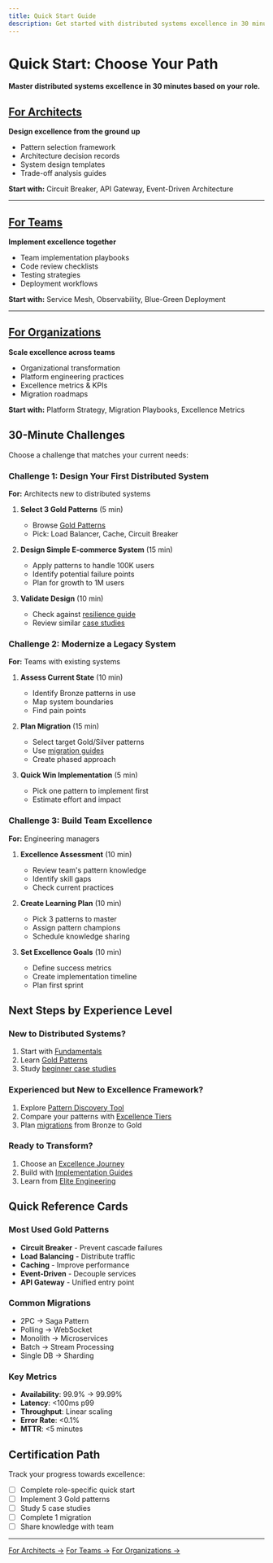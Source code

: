 ```yaml
---
title: Quick Start Guide
description: Get started with distributed systems excellence in 30 minutes
---
```


# Quick Start: Choose Your Path

**Master distributed systems excellence in 30 minutes based on your role.**

<div class="role-selector">

## [For Architects](for-architects.md)
**Design excellence from the ground up**

- Pattern selection framework
- Architecture decision records  
- System design templates
- Trade-off analysis guides

**Start with:** Circuit Breaker, API Gateway, Event-Driven Architecture

---

## [For Teams](for-teams.md)
**Implement excellence together**

- Team implementation playbooks
- Code review checklists
- Testing strategies
- Deployment workflows

**Start with:** Service Mesh, Observability, Blue-Green Deployment

---

## [For Organizations](for-organizations.md)
**Scale excellence across teams**

- Organizational transformation
- Platform engineering practices
- Excellence metrics & KPIs
- Migration roadmaps

**Start with:** Platform Strategy, Migration Playbooks, Excellence Metrics

</div>

## 30-Minute Challenges

Choose a challenge that matches your current needs:

### Challenge 1: Design Your First Distributed System
**For:** Architects new to distributed systems

1. **Select 3 Gold Patterns** (5 min)
   - Browse [Gold Patterns](../pattern-discovery/gold-patterns/)
   - Pick: Load Balancer, Cache, Circuit Breaker

2. **Design Simple E-commerce System** (15 min)
   - Apply patterns to handle 100K users
   - Identify potential failure points
   - Plan for growth to 1M users

3. **Validate Design** (10 min)
   - Check against [resilience guide](../implementation-guides/resilience-first/)
   - Review similar [case studies](../real-world-excellence/)

### Challenge 2: Modernize a Legacy System
**For:** Teams with existing systems

1. **Assess Current State** (10 min)
   - Identify Bronze patterns in use
   - Map system boundaries
   - Find pain points

2. **Plan Migration** (15 min)
   - Select target Gold/Silver patterns
   - Use [migration guides](../migrations/)
   - Create phased approach

3. **Quick Win Implementation** (5 min)
   - Pick one pattern to implement first
   - Estimate effort and impact

### Challenge 3: Build Team Excellence
**For:** Engineering managers

1. **Excellence Assessment** (10 min)
   - Review team's pattern knowledge
   - Identify skill gaps
   - Check current practices

2. **Create Learning Plan** (10 min)
   - Pick 3 patterns to master
   - Assign pattern champions
   - Schedule knowledge sharing

3. **Set Excellence Goals** (10 min)
   - Define success metrics
   - Create implementation timeline
   - Plan first sprint

## Next Steps by Experience Level

### New to Distributed Systems?
1. Start with [Fundamentals](../../part1-axioms/)
2. Learn [Gold Patterns](../pattern-discovery/gold-patterns/)
3. Study [beginner case studies](../real-world-excellence/system-implementations/by-scale/#startup)

### Experienced but New to Excellence Framework?
1. Explore [Pattern Discovery Tool](../pattern-discovery/)
2. Compare your patterns with [Excellence Tiers](../pattern-discovery/#tiers)
3. Plan [migrations](../migrations/) from Bronze to Gold

### Ready to Transform?
1. Choose an [Excellence Journey](../excellence-journeys/)
2. Build with [Implementation Guides](../implementation-guides/)
3. Learn from [Elite Engineering](../real-world-excellence/elite-engineering/)

## Quick Reference Cards

<div class="reference-cards">

### Most Used Gold Patterns
- **Circuit Breaker** - Prevent cascade failures
- **Load Balancing** - Distribute traffic
- **Caching** - Improve performance
- **Event-Driven** - Decouple services
- **API Gateway** - Unified entry point

### Common Migrations
- 2PC → Saga Pattern
- Polling → WebSocket
- Monolith → Microservices
- Batch → Stream Processing
- Single DB → Sharding

### Key Metrics
- **Availability**: 99.9% → 99.99%
- **Latency**: <100ms p99
- **Throughput**: Linear scaling
- **Error Rate**: <0.1%
- **MTTR**: <5 minutes

</div>

## Certification Path

Track your progress towards excellence:

- [ ] Complete role-specific quick start
- [ ] Implement 3 Gold patterns
- [ ] Study 5 case studies
- [ ] Complete 1 migration
- [ ] Share knowledge with team

---

<div class="navigation-footer">
    <a href="for-architects/" class="md-button md-button--primary">For Architects →</a>
    <a href="for-teams/" class="md-button md-button--primary">For Teams →</a>
    <a href="for-organizations/" class="md-button md-button--primary">For Organizations →</a>
</div>

